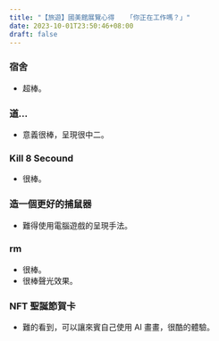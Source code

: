 ```yaml
---
title: "【旅遊】國美館展覽心得   「你正在工作嗎？」"
date: 2023-10-01T23:50:46+08:00
draft: false
---
```


### 宿舍

- 超棒。

### 道...

- 意義很棒，呈現很中二。

### Kill 8 Secound

- 很棒。

### 造一個更好的捕鼠器

- 難得使用電腦遊戲的呈現手法。

### rm

- 很棒。
- 很棒聲光效果。

### NFT 聖誕節賀卡

- 難的看到，可以讓來賓自己使用 AI 畫畫，很酷的體驗。

